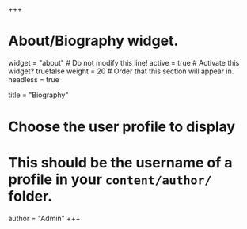 +++
# About/Biography widget.
widget = "about"  # Do not modify this line!
active = true  # Activate this widget? truefalse
weight = 20  # Order that this section will appear in.
headless = true

title = "Biography"

# Choose the user profile to display
# This should be the username of a profile in your `content/author/` folder.
author = "Admin"
+++
